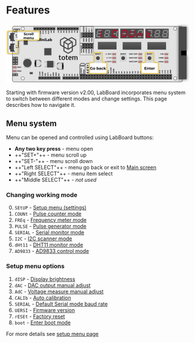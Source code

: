 # Features

![Mini Lab LabBoard menu](../../assets/images/mini-lab/labboard-menu.png)

Starting with firmware version v2.00, LabBoard incorporates menu system to switch between different modes and change settings. This page describes how to navigate it.

## Menu system

Menu can be opened and controlled using LabBoard buttons:

- **Any two key press** - menu open  
- ++"SET\+"++ - menu scroll up  
- ++"SET\-"++ - menu scroll down  
- ++"Left SELECT"++ - menu go back or exit to [Main screen](../main-screen.md)  
- ++"Right SELECT"++ - menu item select  
- ++"Middle SELECT"++ - _not used_  

### Changing working mode

<ol start=0>
<li><code>SEtUP</code> - <a href="setup/">Setup menu (settings)</a></li>
<li><code>COUNt</code> - <a href="pulse-counter/">Pulse counter mode</a></li>
<li><code>FREq</code> - <a href="frequency-meter/">Frequency meter mode</a></li>
<li><code>PULSE</code> - <a href="pulse-generator/">Pulse generator mode</a></li>
<li><code>SERIAL</code> - <a href="serial-monitor/">Serial monitor mode</a></li>
<li><code>I2C</code> - <a href="i2c-scanner/">I2C scanner mode</a></li>
<li><code>dHt11</code> - <a href="dht11-monitor/">DHT11 monitor mode</a></li>
<li><code>AD9833</code> - <a href="ad9833-control/">AD9833 control mode</a></li>
</ol>

### Setup menu options

1. `dISP` - [Display brightness](setup.md#display)
1. `dAC` - [DAC output manual adjust](setup.md#dac-offset)
1. `AdC` - [Voltage measure manual adjust](setup.md#adc-offset)
1. `CALIb` - [Auto calibration](setup.md#calibration)
1. `SERIAL` - [Default Serial mode baud rate](setup.md#serial)
1. `UERSI` - [Firmware version](setup.md#firmware)
1. `rESEt` - [Factory reset](setup.md#reset)
1. `boot` - [Enter boot mode](setup.md#boot)

For more details see [setup menu page](setup.md)
